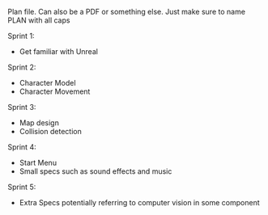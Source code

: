 Plan file. Can also be a PDF or something else. Just make sure to name PLAN with all caps

Sprint 1:
 - Get familiar with Unreal

Sprint 2:
 - Character Model
 - Character Movement

Sprint 3:
 - Map design
 - Collision detection

Sprint 4:
 - Start Menu
 - Small specs such as sound effects and music

Sprint 5:
 - Extra Specs potentially referring to computer vision in some component
